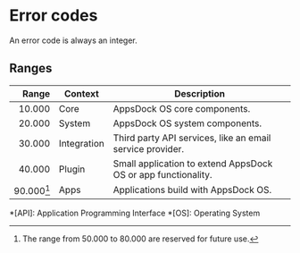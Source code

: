 # Error codes

An error code is always an integer.

## Ranges

| Range | Context | Description
| ----: | ------- | -----------
| 10.000 | Core | AppsDock OS core components.
| 20.000 | System | AppsDock OS system components.
| 30.000 | Integration | Third party API services, like an email service provider.
| 40.000 | Plugin | Small application to extend AppsDock OS or app functionality.
| 90.000[^1] | Apps | Applications build with AppsDock OS.

[^1]: The range from 50.000 to 80.000 are reserved for future use.

*[API]: Application Programming Interface
*[OS]: Operating System
